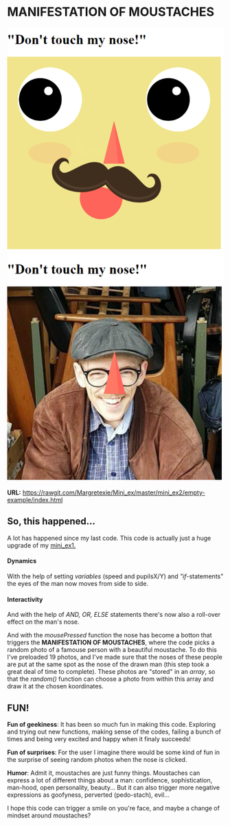# MANIFESTATION OF MOUSTACHES

![alt tekst](pic2.PNG) ![alt tekst](pic1.PNG)


**URL:** https://rawgit.com/Margretexie/Mini_ex/master/mini_ex2/empty-example/index.html

## So, this happened...
A lot has happened since my last code. This code is actually just a huge upgrade of my [mini_ex1.](https://rawgit.com/Margretexie/Mini_ex/master/mini_ex1/empty-example/index.html)

#### Dynamics 
With the help of setting *variables* (speed and pupilsX/Y) and *"if*-statements" the eyes of the man now moves from side to side. 


#### Interactivity
And with the help of *AND, OR, ELSE* statements there's now also a roll-over effect on the man's nose.

And with the *mousePressed* function the nose has become a botton that triggers the **MANIFESTATION OF MOUSTACHES**, where the code picks a random photo of a famouse person with a beautiful moustache. To do this I've preloaded 19 photos, and I've made sure that the noses of these people are put at the same spot as the nose of the drawn man (this step took a great deal of time to complete). These photos are "stored" in an *array*, so that the *random()* function can choose a photo from within this array and draw it at the chosen koordinates.

## FUN!
**Fun of geekiness**: It has been so much fun in making this code. Exploring and trying out new functions, making sense of the codes, failing  a bunch of times and being very excited and happy when it finaly succeeds!  

**Fun of surprises**: For the user I imagine there would be some kind of fun in the surprise of seeing random photos when the nose is clicked.

**Humor**: Admit it, moustaches are just funny things. Moustaches can express a lot of different things about a man: confidence, sophistication, man-hood, open personality, beauty... But it can also trigger more negative expressions as goofyness, perverted (pedo-stach), evil...

I hope this code can trigger a smile on you're face, and maybe a change of mindset around moustaches? 
